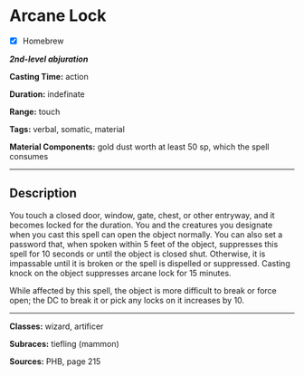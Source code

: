 # Arcane Lock

- [x] Homebrew

***2nd-level abjuration***

**Casting Time:** action

**Duration:** indefinate

**Range:** touch

**Tags:** verbal, somatic, material

**Material Components:** gold dust worth at least 50 sp, which the spell consumes

---

## Description
You touch a closed door, window, gate, chest, or other entryway, and it becomes locked for the duration. You and the creatures you designate when you cast this spell can open the object normally. You can also set a password that, when spoken within 5 feet of the object, suppresses this spell for 10 seconds or until the object is closed shut. Otherwise, it is impassable until it is broken or the spell is dispelled or suppressed. Casting knock on the object suppresses arcane lock for 15 minutes.

While affected by this spell, the object is more difficult to break or force open; the DC to break it or pick any locks on it increases by 10.

---

**Classes:** wizard, artificer

**Subraces:** tiefling (mammon)

**Sources:** PHB, page 215
